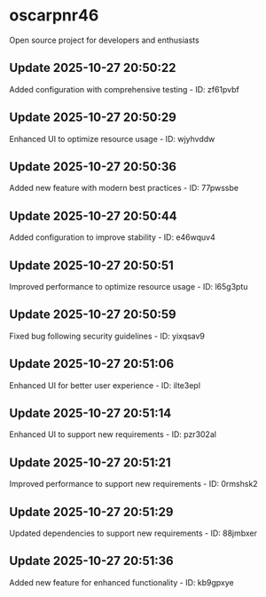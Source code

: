 # oscarpnr46
Open source project for developers and enthusiasts

## Update 2025-10-27 20:50:22
Added configuration with comprehensive testing - ID: zf61pvbf


## Update 2025-10-27 20:50:29
Enhanced UI to optimize resource usage - ID: wjyhvddw


## Update 2025-10-27 20:50:36
Added new feature with modern best practices - ID: 77pwssbe


## Update 2025-10-27 20:50:44
Added configuration to improve stability - ID: e46wquv4


## Update 2025-10-27 20:50:51
Improved performance to optimize resource usage - ID: l65g3ptu


## Update 2025-10-27 20:50:59
Fixed bug following security guidelines - ID: yixqsav9


## Update 2025-10-27 20:51:06
Enhanced UI for better user experience - ID: ilte3epl


## Update 2025-10-27 20:51:14
Enhanced UI to support new requirements - ID: pzr302al


## Update 2025-10-27 20:51:21
Improved performance to support new requirements - ID: 0rmshsk2


## Update 2025-10-27 20:51:29
Updated dependencies to support new requirements - ID: 88jmbxer


## Update 2025-10-27 20:51:36
Added new feature for enhanced functionality - ID: kb9gpxye

